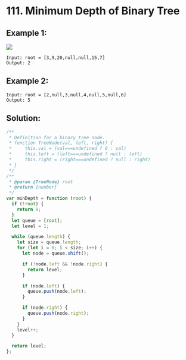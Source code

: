 # 111. Minimum Depth of Binary Tree

## Example 1:

![](https://assets.leetcode.com/uploads/2020/10/12/ex_depth.jpg)

    Input: root = [3,9,20,null,null,15,7]
    Output: 2

## Example 2:

    Input: root = [2,null,3,null,4,null,5,null,6]
    Output: 5

## Solution:

```javascript
/**
 * Definition for a binary tree node.
 * function TreeNode(val, left, right) {
 *     this.val = (val===undefined ? 0 : val)
 *     this.left = (left===undefined ? null : left)
 *     this.right = (right===undefined ? null : right)
 * }
 */
/**
 * @param {TreeNode} root
 * @return {number}
 */
var minDepth = function (root) {
  if (!root) {
    return 0;
  }
  let queue = [root];
  let level = 1;

  while (queue.length) {
    let size = queue.length;
    for (let i = 0; i < size; i++) {
      let node = queue.shift();

      if (!node.left && !node.right) {
        return level;
      }

      if (node.left) {
        queue.push(node.left);
      }

      if (node.right) {
        queue.push(node.right);
      }
    }
    level++;
  }

  return level;
};
```
